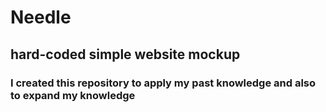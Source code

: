 # Needle
## hard-coded simple website mockup
### I created this repository to apply my past knowledge and also to expand my knowledge
